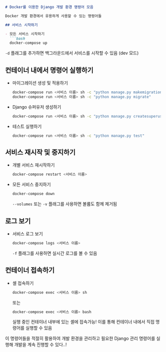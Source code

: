 ```markdown
# Docker를 이용한 Django 개발 환경 명령어 모음

Docker 개발 환경에서 유용하게 사용할 수 있는 명령어들

## 서비스 시작하기

- 모든 서비스 시작하기
  ```bash
  docker-compose up
  ```
  `-d` 플래그를 추가하면 백그라운드에서 서비스를 시작할 수 있음 (dev 모드)

## 컨테이너 내에서 명령어 실행하기

- 마이그레이션 생성 및 적용하기
  ```bash
  docker-compose run <서비스 이름> sh -c "python manage.py makemigrations"
  docker-compose run <서비스 이름> sh -c "python manage.py migrate"
  ```
- Django 슈퍼유저 생성하기
  ```bash
  docker-compose run <서비스 이름> sh -c "python manage.py createsuperuser"
  ```
- 테스트 실행하기
  ```bash
  docker-compose run <서비스 이름> sh -c "python manage.py test"
  ```

## 서비스 재시작 및 중지하기

- 개별 서비스 재시작하기
  ```bash
  docker-compose restart <서비스 이름>
  ```
- 모든 서비스 중지하기
  ```bash
  docker-compose down
  ```
  `--volumes` 또는 `-v` 플래그를 사용하면 볼륨도 함께 제거됨

## 로그 보기

- 서비스 로그 보기
  ```bash
  docker-compose logs <서비스 이름>
  ```
  `-f` 플래그를 사용하면 실시간 로그를 볼 수 있음

## 컨테이너 접속하기

- 셸 접속하기
  ```bash
  docker-compose exec <서비스 이름> sh
  ```
  또는
  ```bash
  docker-compose exec <서비스 이름> bash
  ```
  실행 중인 컨테이너 내부에 있는 셸에 접속가능! 이를 통해 컨테이너 내에서 직접 명령어를 실행할 수 있음

이 명령어들을 적절히 활용하여 개발 환경을 관리하고 필요한 Django 관리 명령어를 실행해 개발을 계속 진행할 수 있다..!
```